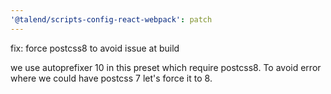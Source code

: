 ```yaml
---
'@talend/scripts-config-react-webpack': patch
---
```


fix: force postcss8 to avoid issue at build

we use autoprefixer 10 in this preset which require postcss8.
To avoid error where we could have postcss 7 let's force it to 8.
